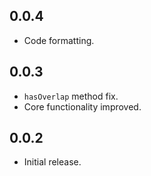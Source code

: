## 0.0.4

* Code formatting.

## 0.0.3

* `hasOverlap` method fix.
* Core functionality improved.

## 0.0.2

* Initial release.
